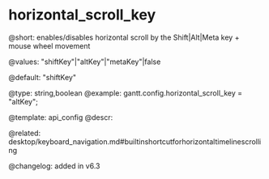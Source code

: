horizontal_scroll_key
=============

@short: enables/disables horizontal scroll by the Shift|Alt|Meta key + mouse wheel movement
	
@values: "shiftKey"|"altKey"|"metaKey"|false

@default: "shiftKey"

@type: string,boolean
@example:
gantt.config.horizontal_scroll_key = "altKey";

@template:	api_config
@descr:

@related: desktop/keyboard_navigation.md#builtinshortcutforhorizontaltimelinescrolling

@changelog: added in v6.3